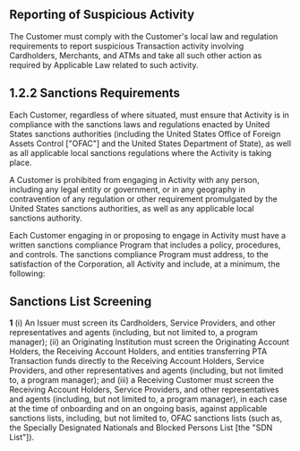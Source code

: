 ## **Reporting of Suspicious Activity**

The Customer must comply with the Customer's local law and regulation requirements to report suspicious Transaction activity involving Cardholders, Merchants, and ATMs and take all such other action as required by Applicable Law related to such activity.

## **1.2.2 Sanctions Requirements**

Each Customer, regardless of where situated, must ensure that Activity is in compliance with the sanctions laws and regulations enacted by United States sanctions authorities (including the United States Office of Foreign Assets Control ["OFAC"] and the United States Department of State), as well as all applicable local sanctions regulations where the Activity is taking place.

A Customer is prohibited from engaging in Activity with any person, including any legal entity or government, or in any geography in contravention of any regulation or other requirement promulgated by the United States sanctions authorities, as well as any applicable local sanctions authority.

Each Customer engaging in or proposing to engage in Activity must have a written sanctions compliance Program that includes a policy, procedures, and controls. The sanctions compliance Program must address, to the satisfaction of the Corporation, all Activity and include, at a minimum, the following:

## **Sanctions List Screening**

**1** (i) An Issuer must screen its Cardholders, Service Providers, and other representatives and agents (including, but not limited to, a program manager); (ii) an Originating Institution must screen the Originating Account Holders, the Receiving Account Holders, and entities transferring PTA Transaction funds directly to the Receiving Account Holders, Service Providers, and other representatives and agents (including, but not limited to, a program manager); and (iii) a Receiving Customer must screen the Receiving Account Holders, Service Providers, and other representatives and agents (including, but not limited to, a program manager), in each case at the time of onboarding and on an ongoing basis, against applicable sanctions lists, including, but not limited to, OFAC sanctions lists (such as, the Specially Designated Nationals and Blocked Persons List [the "SDN List"]).